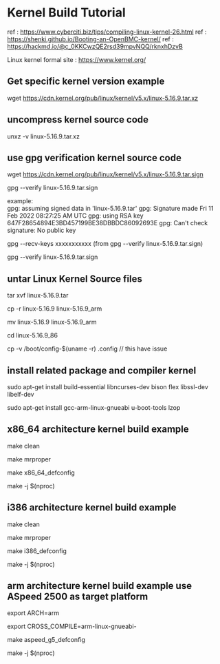 #  Kernel Build Tutorial 
ref : https://www.cyberciti.biz/tips/compiling-linux-kernel-26.html
ref : https://shenki.github.io/Booting-an-OpenBMC-kernel/
ref : https://hackmd.io/@c_0KKCwzQE2rsd39mpvNQQ/rknxhDzvB

Linux kernel formal site :  https://www.kernel.org/ 

##  Get specific kernel version example 
wget https://cdn.kernel.org/pub/linux/kernel/v5.x/linux-5.16.9.tar.xz  


## uncompress kernel source code 
unxz -v linux-5.16.9.tar.xz


## use gpg verification kernel source code 
wget https://cdn.kernel.org/pub/linux/kernel/v5.x/linux-5.16.9.tar.sign

gpg --verify linux-5.16.9.tar.sign

example:  
gpg: assuming signed data in 'linux-5.16.9.tar'
gpg: Signature made Fri 11 Feb 2022 08:27:25 AM UTC
gpg:                using RSA key 647F28654894E3BD457199BE38DBBDC86092693E
gpg: Can't check signature: No public key

gpg --recv-keys xxxxxxxxxxx  (from gpg --verify linux-5.16.9.tar.sign)


gpg --verify linux-5.16.9.tar.sign

##  untar Linux Kernel Source files  

tar xvf linux-5.16.9.tar

cp -r linux-5.16.9 linux-5.16.9_arm

mv    linux-5.16.9 linux-5.16.9_arm

cd linux-5.16.9_86 

cp -v /boot/config-$(uname -r) .config   // this have issue 

## install related package and compiler kernel 

sudo apt-get install build-essential libncurses-dev bison flex libssl-dev libelf-dev

sudo apt-get install gcc-arm-linux-gnueabi u-boot-tools lzop 

## x86_64 architecture kernel build example 

make clean

make mrproper

make x86_64_defconfig

make -j $(nproc)

## i386 architecture kernel build example 

make clean

make mrproper

make i386_defconfig

make -j $(nproc)

## arm architecture kernel build example use ASpeed 2500 as target platform

export ARCH=arm

export CROSS_COMPILE=arm-linux-gnueabi-

make aspeed_g5_defconfig

make -j $(nproc)
